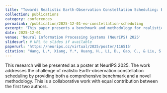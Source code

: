 ```yaml
---
title: "Towards Realistic Earth-Observation Constellation Scheduling: Benchmark and Methodology"
collection: publications
category: conferences
permalink: /publication/2025-12-01-eo-constellation-scheduling
excerpt: 'This paper presents a benchmark and methodology for realistic Earth-observation constellation scheduling, bridging the gap between theoretical approaches and practical applications.'
date: 2025-12-01
venue: 'Neural Information Processing Systems (NeurIPS) 2025'
slidesurl: # URL to slides if available
paperurl: 'https://neurips.cc/virtual/2025/poster/116515'
citation: 'Wang, L.*, Xiang, Y.*, Huang, H., Li, D., Gao, C., & Liu, S. (2025). &quot;Towards Realistic Earth-Observation Constellation Scheduling: Benchmark and Methodology.&quot; <i>Neural Information Processing Systems (NeurIPS) 2025</i>. (*Equal contribution)'
---
```


This research will be presented as a poster at NeurIPS 2025. The work addresses the challenge of realistic Earth-observation constellation scheduling by providing both a comprehensive benchmark and a novel methodology. This is a collaborative work with equal contribution between the first two authors.
